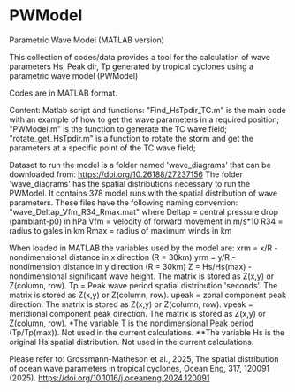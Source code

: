# PWModel
Parametric Wave Model (MATLAB version)

This collection of codes/data provides a tool for the calculation of wave parameters Hs, Peak dir, Tp
generated by tropical cyclones using a parametric wave model (PWModel)

Codes are in MATLAB format.

Content:
Matlab script and functions:
"Find_HsTpdir_TC.m" is the main code with an example of how to get the wave parameters in a required position;
"PWModel.m" is the function to generate the TC wave field;
"rotate_get_HsTpdir.m" is a function to rotate the storm and get the parameters at a specific point of the TC wave field;

Dataset to run the model is a folder named 'wave_diagrams' that can be downloaded from: https://doi.org/10.26188/27237156
The folder 'wave_diagrams' has the spatial distributions necessary to run the PWModel. It contains 378 model runs with the spatial 
distribution of wave parameters. 
These files have the following naming convention:
"wave_Deltap_Vfm_R34_Rmax.mat" where
Deltap = central pressure drop (pambiant-p0) in hPa
Vfm = velocity of forward movement in m/s*10
R34 = radius to gales in km
Rmax = radius of maximum winds in km

When loaded in MATLAB the variables used by the model are:
xrm = x/R - nondimensional distance in x direction (R = 30km)
yrm = y/R - nondimension distance in y direction (R = 30km)
Z = Hs/Hs(max) - nondimensional significant wave height. The matrix is stored as Z(x,y) or Z(column, row). 
Tp = Peak wave period spatial distribution 'seconds'. The matrix is stored as Z(x,y) or Z(column, row).
upeak = zonal component peak direction. The matrix is stored as Z(x,y) or Z(column, row).
vpeak = meridional component peak direction. The matrix is stored as Z(x,y) or Z(column, row).
*The variable T is the nondimensional Peak period (Tp/Tp(max)). Not used in the current calculations.
**The variable Hs is the original Hs spatial distribution. Not used in the current calculations.

Please refer to:
Grossmann-Matheson et al., 2025, The spatial distribution of ocean wave parameters 
in tropical cyclones, Ocean Eng, 317, 120091 (2025). 
https://doi.org/10.1016/j.oceaneng.2024.120091

